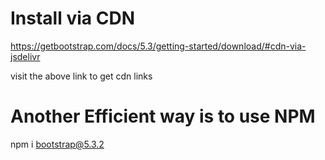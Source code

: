 # Install via CDN

https://getbootstrap.com/docs/5.3/getting-started/download/#cdn-via-jsdelivr

visit the above link to get cdn links


# Another Efficient way is to use NPM

npm i bootstrap@5.3.2